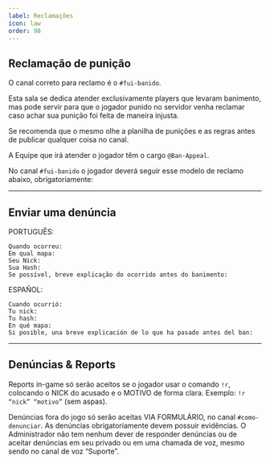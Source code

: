 ```yaml
---
label: Reclamações
icon: law
order: 98
---
```


## Reclamação de punição
O canal correto para reclamo é o `#fui-banido`. 

Esta sala se dedica atender exclusivamente players que levaram banimento, mas pode servir para que o jogador punido no servidor venha reclamar caso achar sua punição foi feita de maneira injusta.

Se recomenda que o mesmo olhe a planilha de punições e as regras antes de publicar qualquer coisa no canal.

A Equipe que irá atender o jogador têm o cargo `@Ban-Appeal`.

No canal `#fui-banido` o jogador deverá seguir esse modelo de reclamo abaixo, obrigatoriamente:

---
## Enviar uma denúncia
PORTUGUÊS:
```
Quando ocorreu:
Em qual mapa:
Seu Nick:
Sua Hash:
Se possível, breve explicação do ocorrido antes do banimento:
```

ESPAÑOL:
```
Cuando ocurrió:
Tu nick:
Tu hash:
En qué mapa:
Si posible, una breve explicación de lo que ha pasado antes del ban:
```
---

## Denúncias & Reports

Reports in-game só serão aceitos se o jogador usar o comando `!r`, colocando o NICK do acusado e o MOTIVO de forma clara. Exemplo: `!r “nick” “motivo”` (sem aspas).

Denúncias fora do jogo só serão aceitas VIA FORMULÁRIO, no canal `#como-denunciar`. As denúncias obrigatoriamente devem possuir evidências. O Administrador não tem nenhum dever de responder denúncias ou de aceitar denúncias em seu privado ou em uma chamada de voz, mesmo sendo no canal de voz “Suporte”.


